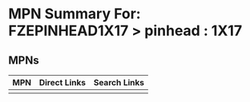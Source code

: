 



# MPN Summary For: FZEPINHEAD1X17 > pinhead : 1X17

## MPNs
  

|MPN|Direct Links|Search Links|
| :--- | :--- | :--- |
||||
